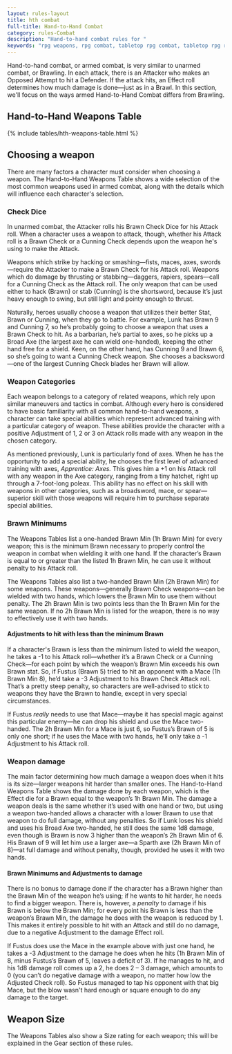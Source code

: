 ```yaml
---
layout: rules-layout
title: hth combat
full-title: Hand-to-Hand Combat
category: rules-Combat
description: "Hand-to-hand combat rules for "
keywords: "rpg weapons, rpg combat, tabletop rpg combat, tabletop rpg rules, "
---
```


Hand-to-hand combat, or armed combat, is very similar to unarmed combat, or Brawling. In each attack, there is an Attacker who makes an Opposed Attempt to hit a Defender. If the attack hits, an Effect roll determines how much damage is done&mdash;just as in a Brawl. In this section, we'll focus on the ways armed Hand-to-Hand Combat differs from Brawling.

## Hand-to-Hand Weapons Table
{% include tables/hth-weapons-table.html %}

## Choosing a weapon
There are many factors a character must consider when choosing a weapon. The Hand-to-Hand Weapons Table shows a wide selection of the most common weapons used in armed combat, along with the details which will influence each character's selection.

### Check Dice
In unarmed combat, the Attacker rolls his Brawn Check Dice for his Attack roll. When a character uses a weapon to attack, though, whether his Attack roll is a Brawn Check or a Cunning Check depends upon the weapon he's using to make the Attack.

Weapons which strike by hacking or smashing&mdash;fists, maces, axes, swords&mdash;require the Attacker to make a Brawn Check for his Attack roll. Weapons which do damage by thrusting or stabbing&mdash;daggers, rapiers, spears&mdash;call for a Cunning Check as the Attack roll. The only weapon that can be used either to hack (Brawn) or stab (Cunning) is the shortsword, because it’s just heavy enough to swing, but still light and pointy enough to thrust.

Naturally, heroes usually choose a weapon that utilizes their better Stat, Brawn or Cunning, when they go to battle. For example, Lunk has Brawn 9 and Cunning 7, so he’s probably going to choose a weapon that uses a Brawn Check to hit. As a barbarian, he’s partial to axes, so he picks up a Broad Axe (the largest axe he can wield one-handed), keeping the other hand free for a shield. Keen, on the other hand, has Cunning 9 and Brawn 6, so she’s going to want a Cunning Check weapon. She chooses a backsword&mdash;one of the largest Cunning Check blades her Brawn will allow.

### Weapon Categories
Each weapon belongs to a category of related weapons, which rely upon similar maneuvers and tactics in combat. Although every hero is considered to have basic familiarity with all common hand-to-hand weapons, a character can take special abilities which represent advanced training with a particular category of weapon. These abilities provide the character with a positive Adjustment of 1, 2 or 3 on Attack rolls made with any weapon in the chosen category.

As mentioned previously, Lunk is particularly fond of axes. When he has the opportunity to add a special ability, he chooses the first level of advanced training with axes, _Apprentice: Axes._ This gives him a +1 on his Attack roll with any weapon in the Axe category, ranging from a tiny hatchet, right up through a 7-foot-long poleax. This ability has no effect on his skill with weapons in other categories, such as a broadsword, mace, or spear&mdash;superior skill with those weapons will require him to purchase separate special abilities.

### Brawn Minimums
The Weapons Tables list a one-handed Brawn Min (1h Brawn Min) for every weapon; this is the minimum Brawn necessary to properly control the weapon in combat when wielding it with one hand. If the character’s Brawn is equal to or greater than the listed 1h Brawn Min, he can use it without penalty to his Attack roll.

The Weapons Tables also list a two-handed Brawn Min (2h Brawn Min) for some weapons. These weapons&mdash;generally Brawn Check weapons&mdash;can be wielded with two hands, which lowers the Brawn Min to use them without penalty. The 2h Brawn Min is two points less than the 1h Brawn Min for the same weapon. If no 2h Brawn Min is listed for the weapon, there is no way to effectively use it with two hands.

#### Adjustments to hit with less than the minimum Brawn
If a character's Brawn is less than the minimum listed to wield the weapon, he takes a -1 to his Attack roll&mdash;whether it’s a Brawn Check or a Cunning Check&mdash;for each point by which the weapon’s Brawn Min exceeds his own Brawn stat. So, if Fustus (Brawn 5) tried to hit an opponent with a Mace (1h Brawn Min 8), he’d take a -3 Adjustment to his Brawn Check Attack roll. That’s a pretty steep penalty, so characters are well-advised to stick to weapons they have the Brawn to handle, except in very special circumstances.

If Fustus _really_ needs to use that Mace&mdash;maybe it has special magic against this particular enemy&mdash;he can drop his shield and use the Mace two-handed. The 2h Brawn Min for a Mace is just 6, so Fustus’s Brawn of 5 is only one short; if he uses the Mace with two hands, he’ll only take a -1 Adjustment to his Attack roll.

### Weapon damage
The main factor determining how much damage a weapon does when it hits is its size&mdash;larger weapons hit harder than smaller ones. The Hand-to-Hand Weapons Table shows the damage done by each weapon, which is the Effect die for a Brawn equal to the weapon’s 1h Brawn Min. The damage a weapon deals is the same whether it’s used with one hand or two, but using a weapon two-handed allows a character with a lower Brawn to use that weapon to do full damage, without any penalties. So if Lunk loses his shield and uses his Broad Axe two-handed, he still does the same 1d8 damage, even though is Brawn is now 3 higher than the weapon’s 2h Brawn Min of 6. His Brawn of 9 will let him use a larger axe&mdash;a Sparth axe (2h Brawn Min of 8)&mdash;at full damage and without penalty, though, provided he uses it with two hands.

#### Brawn Minimums and Adjustments to damage
There is no bonus to damage done if the character has a Brawn higher than the Brawn Min of the weapon he’s using; if he wants to hit harder, he needs to find a bigger weapon. There is, however, a _penalty_ to damage if his Brawn is below the Brawn Min; for every point his Brawn is less than the weapon’s Brawn Min, the damage he does with the weapon is reduced by 1. This makes it entirely possible to hit with an Attack and still do no damage, due to a negative Adjustment to the damage Effect roll.

If Fustus does use the Mace in the example above with just one hand, he takes a -3 Adjustment to the damage he does when he hits (1h Brawn Min of 8, minus Fustus’s Brawn of 5, leaves a deficit of 3). If he manages to hit, and his 1d8 damage roll comes up a 2, he does 2 – 3 damage, which amounts to 0 (you can’t do negative damage with a weapon, no matter how low the Adjusted Check roll). So Fustus managed to tap his opponent with that big Mace, but the blow wasn't hard enough or square enough to do any damage to the target.

## Weapon Size
The Weapons Tables also show a Size rating for each weapon; this will be explained in the Gear section of these rules.
